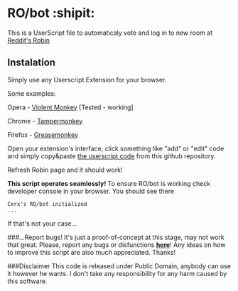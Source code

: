 # RO/bot :shipit:
This is a UserScript file to automaticaly vote and log in to new room at [Reddit's Robin](https://www.reddit.com/robin/)

## Instalation
Simply use any Userscript Extension for your browser.

Some examples:

Opera - [Violent Monkey](https://addons.opera.com/cs/extensions/details/violent-monkey/) [Tested - working]

Chrome - [Tampermonkey](https://chrome.google.com/webstore/detail/tampermonkey/dhdgffkkebhmkfjojejmpbldmpobfkfo)

Firefox - [Greasemonkey](https://addons.mozilla.org/cs/firefox/addon/greasemonkey/)

Open your extension's interface, click something like "add" or "edit" code and simply copy&paste [the userscript code](https://raw.githubusercontent.com/Cerx-pw/ro-bot/master/RObot.js) from this github repository.

Refresh Robin page and it should work!

**This script operates seamlessly!**
To ensure RO/bot is working check developer console in your browser.
You should see there
```
Cerx's RO/bot initialized
...
```
If that's not your case...

###...Report bugs!
It's just a proof-of-concept at this stage, may not work that great.
Please, report any bugs or disfunctions **[here](https://github.com/Cerx-pw/ro-bot/issues)**!
Any ideas on how to improve this script are also much appreciated.
Thanks!

###Disclaimer
This code is released under Public Domain, anybody can use it however he wants. I don't take any responsibility for any harm caused by this software.
